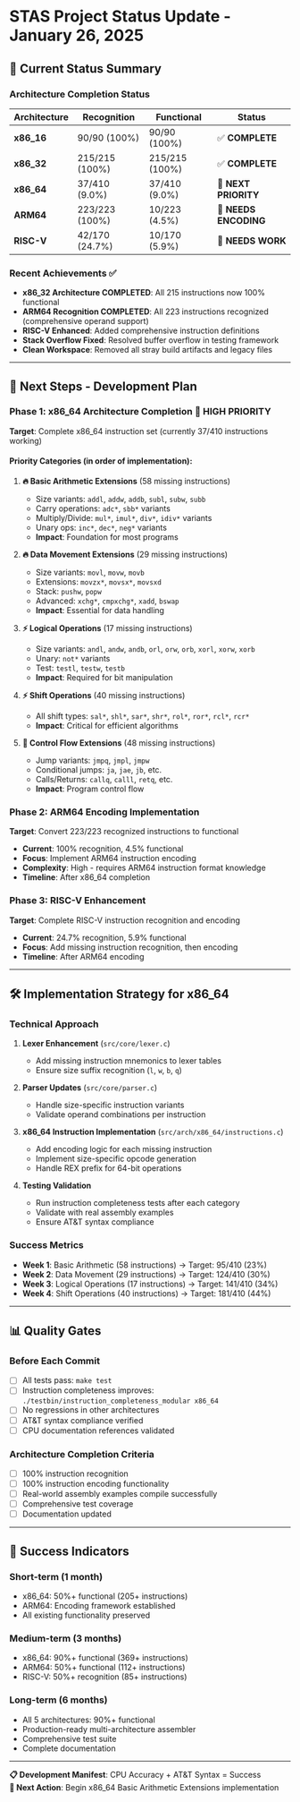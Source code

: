 # STAS Project Status Update - January 26, 2025

## 🎯 Current Status Summary

### **Architecture Completion Status**

| Architecture | Recognition | Functional | Status |
|-------------|-------------|------------|---------|
| **x86_16**  | 90/90 (100%) | 90/90 (100%) | ✅ **COMPLETE** |
| **x86_32**  | 215/215 (100%) | 215/215 (100%) | ✅ **COMPLETE** |
| **x86_64**  | 37/410 (9.0%) | 37/410 (9.0%) | 🎯 **NEXT PRIORITY** |
| **ARM64**   | 223/223 (100%) | 10/223 (4.5%) | 🔧 **NEEDS ENCODING** |
| **RISC-V**  | 42/170 (24.7%) | 10/170 (5.9%) | 🔧 **NEEDS WORK** |

### **Recent Achievements** ✅
- **x86_32 Architecture COMPLETED**: All 215 instructions now 100% functional
- **ARM64 Recognition COMPLETED**: All 223 instructions recognized (comprehensive operand support)
- **RISC-V Enhanced**: Added comprehensive instruction definitions
- **Stack Overflow Fixed**: Resolved buffer overflow in testing framework
- **Clean Workspace**: Removed all stray build artifacts and legacy files

---

## 🚀 Next Steps - Development Plan

### **Phase 1: x86_64 Architecture Completion** 🎯 **HIGH PRIORITY**

**Target**: Complete x86_64 instruction set (currently 37/410 instructions working)

#### **Priority Categories** (in order of implementation):

1. **🔥 Basic Arithmetic Extensions** (58 missing instructions)
   - Size variants: `addl`, `addw`, `addb`, `subl`, `subw`, `subb`
   - Carry operations: `adc*`, `sbb*` variants  
   - Multiply/Divide: `mul*`, `imul*`, `div*`, `idiv*` variants
   - Unary ops: `inc*`, `dec*`, `neg*` variants
   - **Impact**: Foundation for most programs

2. **🔥 Data Movement Extensions** (29 missing instructions)
   - Size variants: `movl`, `movw`, `movb`
   - Extensions: `movzx*`, `movsx*`, `movsxd`
   - Stack: `pushw`, `popw`
   - Advanced: `xchg*`, `cmpxchg*`, `xadd`, `bswap`
   - **Impact**: Essential for data handling

3. **⚡ Logical Operations** (17 missing instructions)
   - Size variants: `andl`, `andw`, `andb`, `orl`, `orw`, `orb`, `xorl`, `xorw`, `xorb`
   - Unary: `not*` variants
   - Test: `testl`, `testw`, `testb`
   - **Impact**: Required for bit manipulation

4. **⚡ Shift Operations** (40 missing instructions) 
   - All shift types: `sal*`, `shl*`, `sar*`, `shr*`, `rol*`, `ror*`, `rcl*`, `rcr*`
   - **Impact**: Critical for efficient algorithms

5. **🔧 Control Flow Extensions** (48 missing instructions)
   - Jump variants: `jmpq`, `jmpl`, `jmpw`  
   - Conditional jumps: `ja`, `jae`, `jb`, etc.
   - Calls/Returns: `callq`, `calll`, `retq`, etc.
   - **Impact**: Program control flow

### **Phase 2: ARM64 Encoding Implementation** 
**Target**: Convert 223/223 recognized instructions to functional

- **Current**: 100% recognition, 4.5% functional
- **Focus**: Implement ARM64 instruction encoding
- **Complexity**: High - requires ARM64 instruction format knowledge
- **Timeline**: After x86_64 completion

### **Phase 3: RISC-V Enhancement**
**Target**: Complete RISC-V instruction recognition and encoding

- **Current**: 24.7% recognition, 5.9% functional  
- **Focus**: Add missing instruction recognition, then encoding
- **Timeline**: After ARM64 encoding

---

## 🛠️ Implementation Strategy for x86_64

### **Technical Approach**

1. **Lexer Enhancement** (`src/core/lexer.c`)
   - Add missing instruction mnemonics to lexer tables
   - Ensure size suffix recognition (`l`, `w`, `b`, `q`)

2. **Parser Updates** (`src/core/parser.c`) 
   - Handle size-specific instruction variants
   - Validate operand combinations per instruction

3. **x86_64 Instruction Implementation** (`src/arch/x86_64/instructions.c`)
   - Add encoding logic for each missing instruction
   - Implement size-specific opcode generation
   - Handle REX prefix for 64-bit operations

4. **Testing Validation**
   - Run instruction completeness tests after each category
   - Validate with real assembly examples
   - Ensure AT&T syntax compliance

### **Success Metrics**

- **Week 1**: Basic Arithmetic (58 instructions) → Target: 95/410 (23%)
- **Week 2**: Data Movement (29 instructions) → Target: 124/410 (30%) 
- **Week 3**: Logical Operations (17 instructions) → Target: 141/410 (34%)
- **Week 4**: Shift Operations (40 instructions) → Target: 181/410 (44%)

---

## 📊 Quality Gates

### **Before Each Commit**
- [ ] All tests pass: `make test`
- [ ] Instruction completeness improves: `./testbin/instruction_completeness_modular x86_64`
- [ ] No regressions in other architectures
- [ ] AT&T syntax compliance verified
- [ ] CPU documentation references validated

### **Architecture Completion Criteria**
- [ ] 100% instruction recognition
- [ ] 100% instruction encoding functionality
- [ ] Real-world assembly examples compile successfully
- [ ] Comprehensive test coverage
- [ ] Documentation updated

---

## 🎯 Success Indicators

### **Short-term (1 month)**
- x86_64: 50%+ functional (205+ instructions)
- ARM64: Encoding framework established
- All existing functionality preserved

### **Medium-term (3 months)**  
- x86_64: 90%+ functional (369+ instructions)
- ARM64: 50%+ functional (112+ instructions)
- RISC-V: 50%+ recognition (85+ instructions)

### **Long-term (6 months)**
- All 5 architectures: 90%+ functional
- Production-ready multi-architecture assembler
- Comprehensive test suite
- Complete documentation

---

**📋 Development Manifest**: CPU Accuracy + AT&T Syntax = Success  
**🔗 Next Action**: Begin x86_64 Basic Arithmetic Extensions implementation
